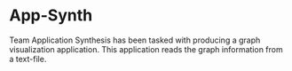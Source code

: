 # App-Synth

Team Application Synthesis has been tasked with producing a graph visualization application.
This application reads the graph information from a text-file.